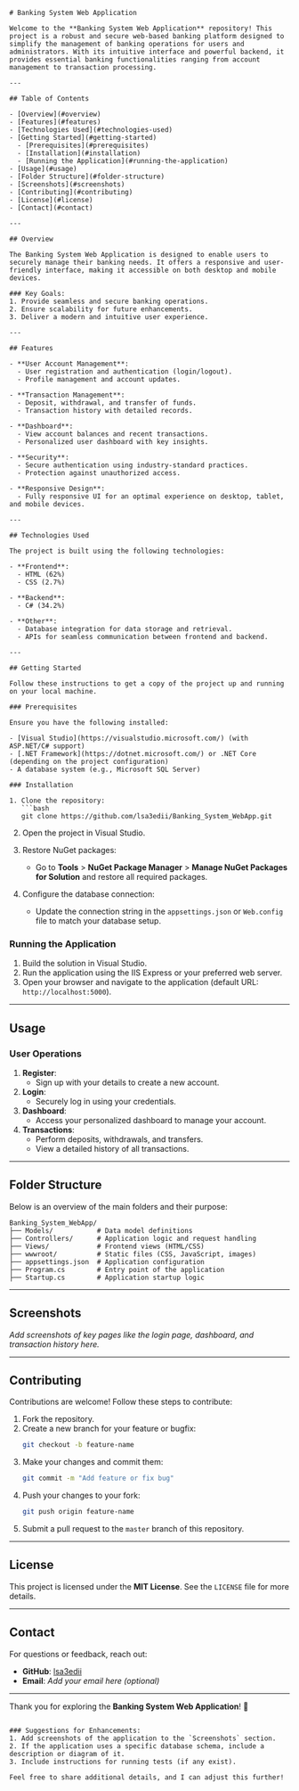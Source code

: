 ```
# Banking System Web Application

Welcome to the **Banking System Web Application** repository! This project is a robust and secure web-based banking platform designed to simplify the management of banking operations for users and administrators. With its intuitive interface and powerful backend, it provides essential banking functionalities ranging from account management to transaction processing.

---

## Table of Contents

- [Overview](#overview)
- [Features](#features)
- [Technologies Used](#technologies-used)
- [Getting Started](#getting-started)
  - [Prerequisites](#prerequisites)
  - [Installation](#installation)
  - [Running the Application](#running-the-application)
- [Usage](#usage)
- [Folder Structure](#folder-structure)
- [Screenshots](#screenshots)
- [Contributing](#contributing)
- [License](#license)
- [Contact](#contact)

---

## Overview

The Banking System Web Application is designed to enable users to securely manage their banking needs. It offers a responsive and user-friendly interface, making it accessible on both desktop and mobile devices.

### Key Goals:
1. Provide seamless and secure banking operations.
2. Ensure scalability for future enhancements.
3. Deliver a modern and intuitive user experience.

---

## Features

- **User Account Management**:
  - User registration and authentication (login/logout).
  - Profile management and account updates.

- **Transaction Management**:
  - Deposit, withdrawal, and transfer of funds.
  - Transaction history with detailed records.

- **Dashboard**:
  - View account balances and recent transactions.
  - Personalized user dashboard with key insights.

- **Security**:
  - Secure authentication using industry-standard practices.
  - Protection against unauthorized access.

- **Responsive Design**:
  - Fully responsive UI for an optimal experience on desktop, tablet, and mobile devices.

---

## Technologies Used

The project is built using the following technologies:

- **Frontend**:
  - HTML (62%)
  - CSS (2.7%)

- **Backend**:
  - C# (34.2%)

- **Other**:
  - Database integration for data storage and retrieval.
  - APIs for seamless communication between frontend and backend.

---

## Getting Started

Follow these instructions to get a copy of the project up and running on your local machine.

### Prerequisites

Ensure you have the following installed:

- [Visual Studio](https://visualstudio.microsoft.com/) (with ASP.NET/C# support)
- [.NET Framework](https://dotnet.microsoft.com/) or .NET Core (depending on the project configuration)
- A database system (e.g., Microsoft SQL Server)

### Installation

1. Clone the repository:
   ```bash
   git clone https://github.com/lsa3edii/Banking_System_WebApp.git
   ```
2. Open the project in Visual Studio.
3. Restore NuGet packages:
   - Go to **Tools** > **NuGet Package Manager** > **Manage NuGet Packages for Solution** and restore all required packages.

4. Configure the database connection:
   - Update the connection string in the `appsettings.json` or `Web.config` file to match your database setup.

### Running the Application

1. Build the solution in Visual Studio.
2. Run the application using the IIS Express or your preferred web server.
3. Open your browser and navigate to the application (default URL: `http://localhost:5000`).

---

## Usage

### User Operations

1. **Register**:
   - Sign up with your details to create a new account.
2. **Login**:
   - Securely log in using your credentials.
3. **Dashboard**:
   - Access your personalized dashboard to manage your account.
4. **Transactions**:
   - Perform deposits, withdrawals, and transfers.
   - View a detailed history of all transactions.

---

## Folder Structure

Below is an overview of the main folders and their purpose:

```plaintext
Banking_System_WebApp/
├── Models/           # Data model definitions
├── Controllers/      # Application logic and request handling
├── Views/            # Frontend views (HTML/CSS)
├── wwwroot/          # Static files (CSS, JavaScript, images)
├── appsettings.json  # Application configuration
├── Program.cs        # Entry point of the application
├── Startup.cs        # Application startup logic
```

---

## Screenshots

_Add screenshots of key pages like the login page, dashboard, and transaction history here._

---

## Contributing

Contributions are welcome! Follow these steps to contribute:

1. Fork the repository.
2. Create a new branch for your feature or bugfix:
   ```bash
   git checkout -b feature-name
   ```
3. Make your changes and commit them:
   ```bash
   git commit -m "Add feature or fix bug"
   ```
4. Push your changes to your fork:
   ```bash
   git push origin feature-name
   ```
5. Submit a pull request to the `master` branch of this repository.

---

## License

This project is licensed under the **MIT License**. See the `LICENSE` file for more details.

---

## Contact

For questions or feedback, reach out:

- **GitHub**: [lsa3edii](https://github.com/lsa3edii)
- **Email**: _Add your email here (optional)_

---

Thank you for exploring the **Banking System Web Application**! 🚀
```

### Suggestions for Enhancements:
1. Add screenshots of the application to the `Screenshots` section.
2. If the application uses a specific database schema, include a description or diagram of it.
3. Include instructions for running tests (if any exist).

Feel free to share additional details, and I can adjust this further!
